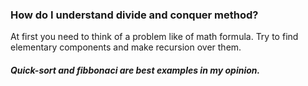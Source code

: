 ### How do I understand divide and conquer method?
At first you need to think of a problem like of math formula. Try to find elementary components and make recursion over them.

##### Quick-sort and fibbonaci are best examples in my opinion.
